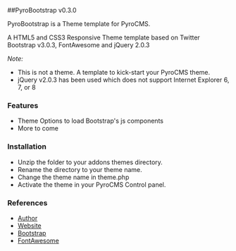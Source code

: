 ##PyroBootstrap v0.3.0

PyroBootstrap is a Theme template for PyroCMS.

A HTML5 and CSS3 Responsive Theme template based on Twitter Bootstrap v3.0.3, FontAwesome  and jQuery 2.0.3

*Note:* 
* This is not a theme. A template to kick-start your PyroCMS theme.
* jQuery v2.0.3 has been used which does not support Internet Explorer 6, 7, or 8

### Features

* Theme Options to load Bootstrap's js components
* More to come

### Installation

* Unzip the folder to your addons themes directory.
* Rename the directory to your theme name.
* Change the theme name in theme.php
* Activate the theme in your PyroCMS Control panel.

### References

* [Author](http://rgogulakrishnan.com)
* [Website](http://netpines.com/blog/2012/02/pyrobootstrap-theme-template-to-kick-start-your-design-process)
* [Bootstrap](http://getbootstrap.com)
* [FontAwesome](http://fontawesome.io)

